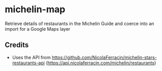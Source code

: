 # michelin-map
Retrieve details of restaurants in the Michelin Guide and coerce into an import for a Google Maps layer


## Credits
- Uses the API from https://github.com/NicolaFerracin/michelin-stars-restaurants-api
(https://api.nicolaferracin.com/michelin/restaurants)

